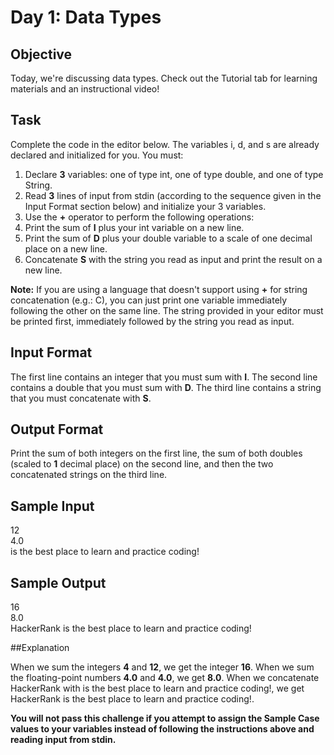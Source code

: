 # Day 1: Data Types

## Objective 
Today, we're discussing data types. Check out the Tutorial tab for learning materials and an instructional video!

## Task 
Complete the code in the editor below. The variables i, d, and s are already declared and initialized for you. You must:

1. Declare **3** variables: one of type int, one of type double, and one of type String.
2. Read **3** lines of input from stdin (according to the sequence given in the Input Format section below) and initialize your 3 variables.
3. Use the **+** operator to perform the following operations: 
  1. Print the sum of **I** plus your int variable on a new line.
  2. Print the sum of **D** plus your double variable to a scale of one decimal place on a new line.
  3. Concatenate **S** with the string you read as input and print the result on a new line.

**Note:** If you are using a language that doesn't support using **+** for string concatenation (e.g.: C), you can just print one variable immediately following the other on the same line. The string provided in your editor must be printed first, immediately followed by the string you read as input.

## Input Format

The first line contains an integer that you must sum with **I**. 
The second line contains a double that you must sum with **D**. 
The third line contains a string that you must concatenate with **S**.

## Output Format

Print the sum of both integers on the first line, the sum of both doubles (scaled to **1** decimal place) on the second line, and then the two concatenated strings on the third line.

## Sample Input

12  
4.0  
is the best place to learn and practice coding!

## Sample Output

16  
8.0  
HackerRank is the best place to learn and practice coding!

##Explanation

When we sum the integers **4** and **12**, we get the integer **16**. 
When we sum the floating-point numbers **4.0** and **4.0**, we get **8.0**. 
When we concatenate HackerRank with is the best place to learn and practice coding!, we get HackerRank is the best place to learn and practice coding!.

**You will not pass this challenge if you attempt to assign the Sample Case values to your variables instead of following the instructions above and reading input from stdin.**
